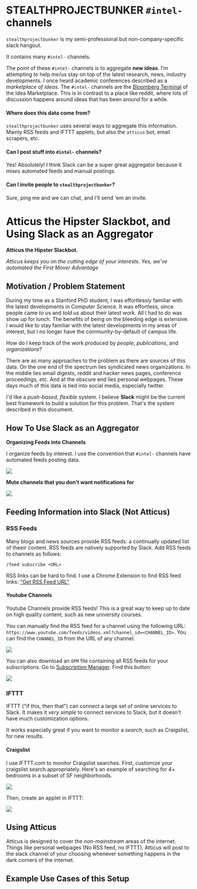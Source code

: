 # STEALTHPROJECTBUNKER `#intel-` channels

`stealthprojectbunker` is my semi-professional but non-company-specific slack hangout. 

It contains many `#intel-` channels.

The point of these `#intel-` channels is to aggregate **new ideas**. I’m attempting to help me/us stay on top of the latest research, news, industry developments. I once heard academic conferences described as a *marketplace of ideas*. The `#intel-` channels are the [Bloomberg Terminal](https://en.wikipedia.org/wiki/Bloomberg_Terminal) of the Idea Marketplace. This is in contrast to a place like reddit, where lots of discussion happens around ideas that has been around for a while. 

#### Where does this data come from?

`stealthprojectbunker` uses several ways to aggregate this information. Mainly RSS feeds and IFTTT applets, but also the `atticus` bot, email scrapers, etc.

#### Can I post stuff into `#intel-` channels?

Yes! Absolutely! I think Slack can be a super great aggregator because it _mixes_ automated feeds and manual postings. 

#### Can I invite people to `stealthprojectbunker`? 

Sure, ping me and we can chat, and I'll send 'em an invite.

# Atticus the Hipster Slackbot, and Using Slack as an Aggregator

**Atticus the Hipster Slackbot.** 

_Atticus keeps you on the cutting edge of your interests. Yes, we've automated the First Mover Advantage_

## Motivation / Problem Statement

During my time as a Stanford PhD student, I was effortlessly familiar with the latest developments in Computer Science. It was effortless, since people came _to_ us and _told_ us about their latest work. All I had to do was show up for lunch. The benefits of being on the bleeding edge is extensive. I would like to stay familiar with the latest developments in my areas of interest, but I no longer have the community-by-default of campus life. 

How do I keep track of the work produced by *people*, *publications*, and *organizations*?

There are as many approaches to the problem as there are sources of this data. On the one end of the spectrum lies syndicated news organizations. In the middle lies email digests, reddit and hacker news pages, conference proceedings, etc. And at the obscure end lies personal webpages. These days much of this data is tied into social media, especially twitter. 

I'd like a *push-based*, *flexible* system. I believe **Slack** might be the current best framework to build a solution for this problem. That's the system described in this document.

## How To Use Slack as an Aggregator

**Organizing Feeds into Channels**

I organize feeds by interest. I use the convention that `#intel-` channels have automated feeds posting data.  

![](https://raw.githubusercontent.com/njoubert/atticus-bot/master/assets/slack-channels-01.png)

**Mute channels that you don't want notifications for**

![](https://github.com/njoubert/atticus-bot/blob/master/assets/slack-mute.png)

## Feeding Information into Slack (Not Atticus)

### RSS Feeds

Many blogs and news sources provide RSS feeds: a continually updated list of theeir content. RSS feeds are natively supported by Slack. Add RSS feeds to channels as follows:

```
/feed subscribe <URL>
```

RSS links can be hard to find. I use a Chrome Extension to find RSS feed links: ["Get RSS Feed URL"](https://github.com/shevabam/get-rss-feed-url-extension)

#### Youtube Channels

Youtube Channels provide RSS feeds! This is a great way to keep up to date on high quality content, such as new university courses. 

You can manually find the RSS feed for a channel using the following URL: `https://www.youtube.com/feeds/videos.xml?channel_id=<CHANNEL_ID>`. You can find the `CHANNEL_ID` from the URL of any channel:

![](https://raw.githubusercontent.com/njoubert/atticus-bot/master/assets/youtube-channel-id.png)


You can also download an `OPM` file containing all RSS feeds for your subscriptions. Go to [Subscription Manager](https://www.youtube.com/subscription_manager). Find this button: 

![](https://raw.githubusercontent.com/njoubert/atticus-bot/master/assets/youtube-export-subscriptions.png)


### IFTTT 

IFTTT ("if this, then that") can connect a large set of online services to Slack. It makes it _very simple_ to connect services to Slack, but it doesn't have much customization options.

It works especially great if you want to monitor a _search_, such as Craigslist, for new results.

#### Craigslist

I use IFTTT.com to monitor Craigslist searches. First, customize your craigslist search appropriately. Here's an example of searching for 4+ bedrooms in a subset of SF neighborhoods. 

![](https://raw.githubusercontent.com/njoubert/atticus-bot/master/assets/craigslist-search.png)

Then, create an applet in IFTTT:

![](https://raw.githubusercontent.com/njoubert/atticus-bot/master/assets/ifttt-craigslist.png)

## Using Atticus

Atticus is designed to cover the _non-mainstream_ areas of the internet. Things like personal webpages (No RSS feed, no IFTTT). Atticus will post to the slack channel of your choosing whenever something happens in the dark corners of the internet.


## Example Use Cases of this Setup
